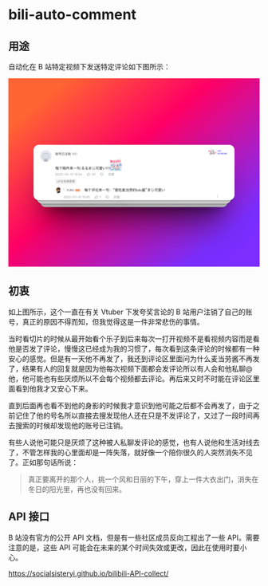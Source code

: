 # bili-auto-comment

## 用途

自动化在 B 站特定视频下发送特定评论如下图所示：

![](./comment.png)

## 初衷

如上图所示，这个一直在有关 Vtuber 下发夸奖言论的 B 站用户注销了自己的账号，真正的原因不得而知，但我觉得这是一件非常悲伤的事情。

当时看切片的时候从最开始看个乐子到后来每次一打开视频不是看视频内容而是看他是否发了评论，慢慢这已经成为我的习惯了，每次看到这条评论的时候都有一种安心的感觉。但是有一天他不再发了，我还到评论区里面问为什么麦当劳酱不再发了，结果有人的回复就是因为他每次视频下面都会发评论所以有人会和他私聊@他，他可能也有些厌烦所以不会每个视频都去评论。再后来又时不时能在评论区里面看到他我才又安心下来。

直到后面再也看不到他的身影的时候我才意识到他可能之后都不会再发了，由于之前记住了他的号名所以直接去搜发现他人还在只是不发评论了，又过了一段时间再去搜索的时候却发现他的账号已注销。

有些人说他可能只是厌烦了这种被人私聊发评论的感觉，也有人说他和生活对线去了，不管怎样我的心里面却是一阵失落，就好像一个陪你很久的人突然消失不见了。正如那句话所说：

> 真正要离开的那个人，挑一个风和日丽的下午，穿上一件大衣出门，消失在冬日的阳光里，再也没有回来。

## API 接口

B 站没有官方的公开 API 文档，但是有一些社区成员反向工程出了一些 API。需要注意的是，这些 API 可能会在未来的某个时间失效或更改，因此在使用时要小心。

https://socialsisteryi.github.io/bilibili-API-collect/
